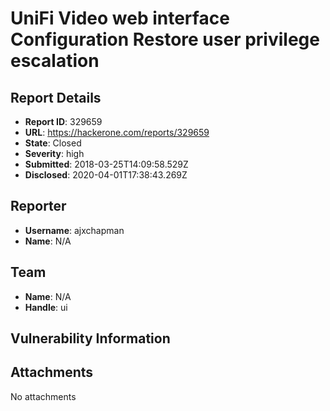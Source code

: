 # UniFi Video web interface Configuration Restore user privilege escalation

## Report Details
- **Report ID**: 329659
- **URL**: https://hackerone.com/reports/329659
- **State**: Closed
- **Severity**: high
- **Submitted**: 2018-03-25T14:09:58.529Z
- **Disclosed**: 2020-04-01T17:38:43.269Z

## Reporter
- **Username**: ajxchapman
- **Name**: N/A

## Team
- **Name**: N/A
- **Handle**: ui

## Vulnerability Information


## Attachments
No attachments
